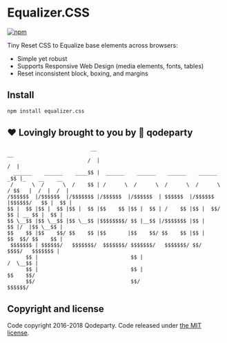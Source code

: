 # Equalizer.CSS

[![npm](https://img.shields.io/npm/v/equalizer.css.svg)](https://www.npmjs.com/package/equalizer.css)

Tiny Reset CSS to Equalize base elements across browsers:

* Simple yet robust
* Supports Responsive Web Design (media elements, fonts, tables)
* Reset inconsistent block, boxing, and margins


## Install

```sh
npm install equalizer.css
```

## :heart: Lovingly brought to you by :tada: qodeparty

```
                           __                                            __               
                          /  |                                          /  |              
  ______    ______    ____$$ |  ______    ______    ______    ______   _$$ |_    __    __ 
 /      \  /      \  /    $$ | /      \  /      \  /      \  /      \ / $$   |  /  |  /  |
/$$$$$$  |/$$$$$$  |/$$$$$$$ |/$$$$$$  |/$$$$$$  | $$$$$$  |/$$$$$$  |$$$$$$/   $$ |  $$ |
$$ |  $$ |$$ |  $$ |$$ |  $$ |$$    $$ |$$ |  $$ | /    $$ |$$ |  $$/   $$ | __ $$ |  $$ |
$$ \__$$ |$$ \__$$ |$$ \__$$ |$$$$$$$$/ $$ |__$$ |/$$$$$$$ |$$ |        $$ |/  |$$ \__$$ |
$$    $$ |$$    $$/ $$    $$ |$$       |$$    $$/ $$    $$ |$$ |        $$  $$/ $$    $$ |
 $$$$$$$ | $$$$$$/   $$$$$$$/  $$$$$$$/ $$$$$$$/   $$$$$$$/ $$/          $$$$/   $$$$$$$ |
      $$ |                              $$ |                                    /  \__$$ |
      $$ |                              $$ |                                    $$    $$/ 
      $$/                               $$/                                      $$$$$$/  
```

## Copyright and license

Code copyright 2016-2018 Qodeparty. Code released under [the MIT license](https://github.com/qodeparty/equalize.css/blob/master/LICENSE).
